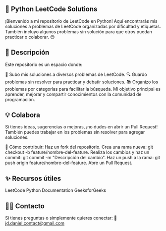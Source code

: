 
🚀 Python LeetCode Solutions
--------------------------------------------------------------------------------
¡Bienvenido a mi repositorio de LeetCode en Python! Aquí encontrarás mis soluciones a problemas de LeetCode organizadas por dificultad y etiquetas. También incluyo algunos problemas sin solución para que otros puedan practicar o colaborar. 😊

📝 Descripción
--------------------------------------------------------------------------------
Este repositorio es un espacio donde:

🚧 Subo mis soluciones a diversos problemas de LeetCode.
🔍 Guardo problemas sin resolver para practicar y debatir soluciones.
📚 Organizo los problemas por categorías para facilitar la búsqueda.
Mi objetivo principal es aprender, mejorar y compartir conocimientos con la comunidad de programación.

💡 Colabora
---------------------------------------------------------------------------------
Si tienes ideas, sugerencias o mejoras, ¡no dudes en abrir un Pull Request! También puedes trabajar en los problemas sin resolver para agregar soluciones.

🚀 Cómo contribuir:
Haz un fork del repositorio.
Crea una rama nueva: git checkout -b feature/nombre-del-feature.
Realiza los cambios y haz un commit: git commit -m "Descripción del cambio".
Haz un push a la rama: git push origin feature/nombre-del-feature.
Abre un Pull Request.

✨ Recursos útiles
-------------------------------------------------------------------------------
LeetCode
Python Documentation
GeeksforGeeks

🧑‍💻 Contacto
------------------------------------------------------------------------------
Si tienes preguntas o simplemente quieres conectar:
📧 jd.daniel.contact@gmail.com

